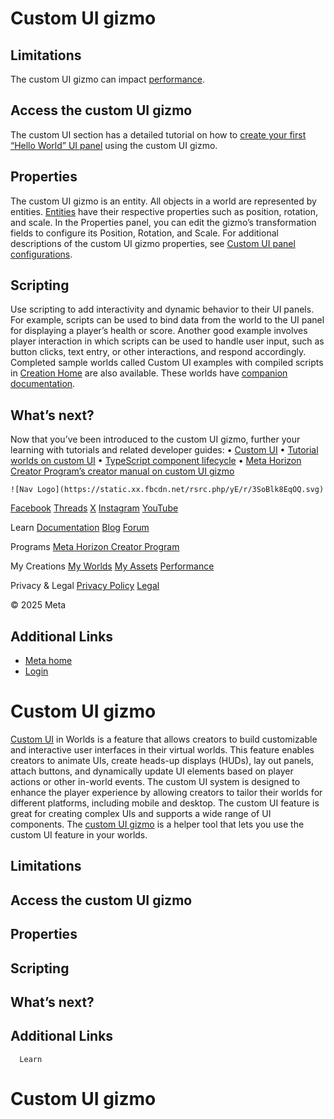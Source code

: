 # Custom UI gizmo

## Limitations

 The custom UI gizmo can impact [performance](https://developers.meta.com/horizon-worlds/learn/documentation/performance-best-practices-and-tooling/performance-best-practices/custom-ui-optimization).  
## Access the custom UI gizmo

 The custom UI section has a detailed tutorial on how to [create your first “Hello World” UI panel](https://developers.meta.com/horizon-worlds/learn/documentation/desktop-editor/custom-ui/creating-a-custom-ui-panel) using the custom UI gizmo.  
 
## Properties

 The custom UI gizmo is an entity. All objects in a world are represented by
entities. [Entities](https://developers.meta.com/horizon-worlds/reference/2.0.0/core_entity) have their respective properties such as position, rotation, and scale. In the Properties panel, you can edit the gizmo’s transformation fields to configure its Position, Rotation, and Scale. For additional descriptions of the custom UI gizmo properties, see [Custom UI panel configurations](https://developers.meta.com/horizon-worlds/learn/documentation/desktop-editor/custom-ui/custom-ui-panel-configurations).  

## Scripting

 Use scripting to add interactivity and dynamic behavior to their UI panels. For
example, scripts can be used to bind data from the world to the UI panel for
displaying a player’s health or score. Another good example involves player
interaction in which scripts can be used to handle user input, such as button clicks,
text entry, or other interactions, and respond accordingly. Completed sample
worlds called Custom UI examples with compiled scripts in [Creation Home](https://developers.meta.com/horizon-worlds/learn/documentation/desktop-editor/getting-started/creating-a-new-world) are also available. These worlds have [companion documentation](https://developers.meta.com/horizon-worlds/learn/documentation/tutorial-worlds/custom-ui-examples-tutorial/station-0-setup).  

## What’s next?

 Now that you’ve been introduced to the custom UI gizmo, further your learning
with tutorials and related developer guides:
• [Custom UI](https://developers.meta.com/horizon-worlds/learn/documentation/desktop-editor/custom-ui/video-create-performant-custom-uis-in-horizon-worlds)
• [Tutorial worlds on custom UI](https://developers.meta.com/horizon-worlds/learn/documentation/tutorial-worlds/custom-ui-examples-tutorial/station-0-setup)
• [TypeScript component lifecycle](https://developers.meta.com/horizon-worlds/learn/documentation/typescript/typescript-script-lifecycle)
• [Meta Horizon Creator Program’s creator manual on custom UI gizmo](https://github.com/MHCPCreators/horizonCreatorManual/blob/main/HorizonTechnicalDoc.md#custom-ui-gizmo)

    ![Nav Logo](https://static.xx.fbcdn.net/rsrc.php/yE/r/3SoBlk8EqOQ.svg)
    

[Facebook](https://www.facebook.com/MetaHorizon/)
[Threads](https://www.threads.com/@metahorizon)
[X](https://x.com/MetaHorizon/)
[Instagram](https://www.instagram.com/metahorizon/)
[YouTube](https://www.youtube.com/@MetaQuestVR)

 Learn
[Documentation](https://developers.meta.com/horizon-worlds/learn/documentation/)
[Blog](https://developers.meta.com/horizon/blog/)
[Forum](https://communityforums.atmeta.com/t5/Creator-Forum/ct-p/Meta_Horizon_Creator_Forums)

 Programs
[Meta Horizon Creator Program](https://developers.meta.com/horizon-worlds/programs/)

 My Creations
[My Worlds](https://horizon.meta.com/creator/worlds_all/?utm_source=horizon_worlds_creator)
[My Assets](https://horizon.meta.com/creator/assets/?utm_source=horizon_worlds_creator)
[Performance](https://horizon.meta.com/creator/performance/traces/?utm_source=horizon_worlds_creator)

 Privacy & Legal
[Privacy Policy](https://www.meta.com/legal/privacy-policy/)
[Legal](https://www.meta.com/legal/supplemental-terms-of-service/)

 © 2025 Meta

## Additional Links
- [Meta home](https://developers.meta.com/horizon-worlds/)
- [Login](https://developers.meta.com/login/?redirect_uri=https%3A%2F%2Fdevelopers.meta.com%2Fhorizon-worlds%2Flearn%2Fdocumentation%2Fcode-blocks-and-gizmos%2Fcustom-ui-gizmo%2F)

# Custom UI gizmo

 [Custom UI](https://developers.meta.com/horizon-worlds/learn/documentation/desktop-editor/custom-ui/video-create-performant-custom-uis-in-horizon-worlds) in Worlds is a feature that allows creators to build customizable and
interactive user interfaces in their virtual worlds. This feature enables creators to
animate UIs, create heads-up displays (HUDs), lay out panels, attach buttons, and
dynamically update UI elements based on player actions or other in-world events.
The custom UI system is designed to enhance the player experience by allowing
creators to tailor their worlds for different platforms, including mobile and
desktop. The custom UI feature is great for creating complex UIs and supports a wide
range of UI components. The [custom UI gizmo](https://developers.meta.com/horizon-worlds/reference/2.0.0/ui_uigizmo) is a helper tool that lets you use the custom UI feature in your worlds.  
## Limitations
## Access the custom UI gizmo
## Properties
## Scripting
## What’s next?
## Additional Links
      Learn
# Custom UI gizmo
